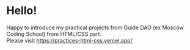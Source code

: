 # Hello! 

Happy to introduce my practical projects from Guide DAO (ex Moscow Coding School) from HTML/CSS part.  
Please visit https://practices-html-css.vercel.app/
 
